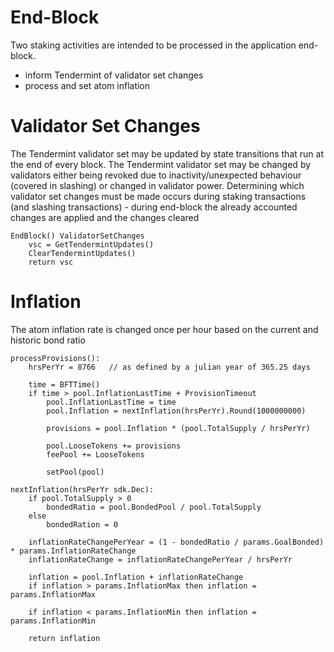 # End-Block 

Two staking activities are intended to be processed in the application end-block.
 - inform Tendermint of validator set changes
 - process and set atom inflation

# Validator Set Changes

The Tendermint validator set may be updated by state transitions that run at
the end of every block. The Tendermint validator set may be changed by
validators either being revoked due to inactivity/unexpected behaviour (covered
in slashing) or changed in validator power. Determining which validator set
changes must be made occurs during staking transactions (and slashing
transactions) - during end-block the already accounted changes are applied and
the changes cleared

```golang
EndBlock() ValidatorSetChanges
    vsc = GetTendermintUpdates()
    ClearTendermintUpdates()
    return vsc
```

# Inflation

The atom inflation rate is changed once per hour based on the current and
historic bond ratio

```golang
processProvisions():
    hrsPerYr = 8766   // as defined by a julian year of 365.25 days
    
    time = BFTTime()
    if time > pool.InflationLastTime + ProvisionTimeout 
        pool.InflationLastTime = time
        pool.Inflation = nextInflation(hrsPerYr).Round(1000000000)
        
        provisions = pool.Inflation * (pool.TotalSupply / hrsPerYr)
        
        pool.LooseTokens += provisions
        feePool += LooseTokens
        
        setPool(pool)

nextInflation(hrsPerYr sdk.Dec):
    if pool.TotalSupply > 0 
        bondedRatio = pool.BondedPool / pool.TotalSupply
    else 
        bondedRation = 0
   
    inflationRateChangePerYear = (1 - bondedRatio / params.GoalBonded) * params.InflationRateChange
    inflationRateChange = inflationRateChangePerYear / hrsPerYr

    inflation = pool.Inflation + inflationRateChange
    if inflation > params.InflationMax then inflation = params.InflationMax
	
    if inflation < params.InflationMin then inflation = params.InflationMin
	
    return inflation 
```

